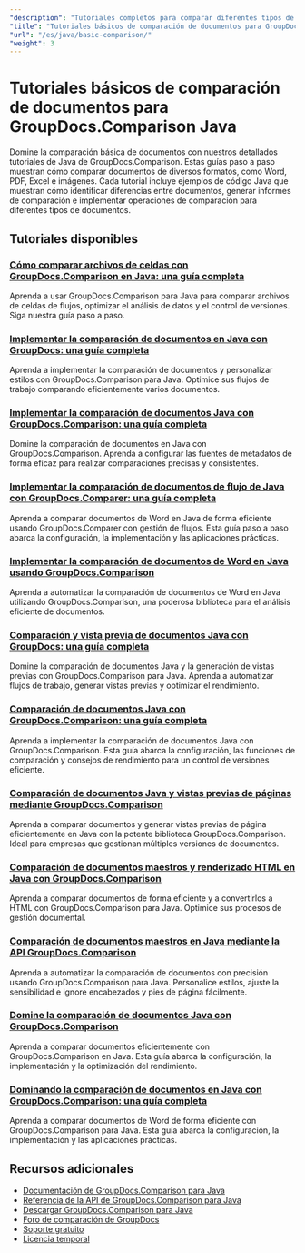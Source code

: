 ```yaml
---
"description": "Tutoriales completos para comparar diferentes tipos de documentos como Word, PDF, Excel, imágenes y más utilizando GroupDocs.Comparison para Java."
"title": "Tutoriales básicos de comparación de documentos para GroupDocs.Comparison Java"
"url": "/es/java/basic-comparison/"
"weight": 3
---
```


# Tutoriales básicos de comparación de documentos para GroupDocs.Comparison Java

Domine la comparación básica de documentos con nuestros detallados tutoriales de Java de GroupDocs.Comparison. Estas guías paso a paso muestran cómo comparar documentos de diversos formatos, como Word, PDF, Excel e imágenes. Cada tutorial incluye ejemplos de código Java que muestran cómo identificar diferencias entre documentos, generar informes de comparación e implementar operaciones de comparación para diferentes tipos de documentos.

## Tutoriales disponibles

### [Cómo comparar archivos de celdas con GroupDocs.Comparison en Java: una guía completa](./compare-cell-files-groupdocs-java-streams/)
Aprenda a usar GroupDocs.Comparison para Java para comparar archivos de celdas de flujos, optimizar el análisis de datos y el control de versiones. Siga nuestra guía paso a paso.

### [Implementar la comparación de documentos en Java con GroupDocs: una guía completa](./java-document-comparison-groupdocs-tutorial/)
Aprenda a implementar la comparación de documentos y personalizar estilos con GroupDocs.Comparison para Java. Optimice sus flujos de trabajo comparando eficientemente varios documentos.

### [Implementar la comparación de documentos Java con GroupDocs.Comparison: una guía completa](./java-document-comparison-groupdocs-metadata-source/)
Domine la comparación de documentos en Java con GroupDocs.Comparison. Aprenda a configurar las fuentes de metadatos de forma eficaz para realizar comparaciones precisas y consistentes.

### [Implementar la comparación de documentos de flujo de Java con GroupDocs.Comparer: una guía completa](./java-stream-document-comparison-groupdocs/)
Aprenda a comparar documentos de Word en Java de forma eficiente usando GroupDocs.Comparer con gestión de flujos. Esta guía paso a paso abarca la configuración, la implementación y las aplicaciones prácticas.

### [Implementar la comparación de documentos de Word en Java usando GroupDocs.Comparison](./word-document-comparison-groupdocs-java/)
Aprenda a automatizar la comparación de documentos de Word en Java utilizando GroupDocs.Comparison, una poderosa biblioteca para el análisis eficiente de documentos.

### [Comparación y vista previa de documentos Java con GroupDocs: una guía completa](./master-java-document-comparison-preview-groupdocs/)
Domine la comparación de documentos Java y la generación de vistas previas con GroupDocs.Comparison para Java. Aprenda a automatizar flujos de trabajo, generar vistas previas y optimizar el rendimiento.

### [Comparación de documentos Java con GroupDocs.Comparison: una guía completa](./java-document-comparison-groupdocs-comparison/)
Aprenda a implementar la comparación de documentos Java con GroupDocs.Comparison. Esta guía abarca la configuración, las funciones de comparación y consejos de rendimiento para un control de versiones eficiente.

### [Comparación de documentos Java y vistas previas de páginas mediante GroupDocs.Comparison](./java-groupdocs-comparison-document-management/)
Aprenda a comparar documentos y generar vistas previas de página eficientemente en Java con la potente biblioteca GroupDocs.Comparison. Ideal para empresas que gestionan múltiples versiones de documentos.

### [Comparación de documentos maestros y renderizado HTML en Java con GroupDocs.Comparison](./master-groupdocs-comparison-java-document-html-rendering/)
Aprenda a comparar documentos de forma eficiente y a convertirlos a HTML con GroupDocs.Comparison para Java. Optimice sus procesos de gestión documental.

### [Comparación de documentos maestros en Java mediante la API GroupDocs.Comparison](./mastering-document-comparison-java-groupdocs/)
Aprenda a automatizar la comparación de documentos con precisión usando GroupDocs.Comparison para Java. Personalice estilos, ajuste la sensibilidad e ignore encabezados y pies de página fácilmente.

### [Domine la comparación de documentos Java con GroupDocs.Comparison](./java-groupdocs-comparison-document-management-guide/)
Aprenda a comparar documentos eficientemente con GroupDocs.Comparison en Java. Esta guía abarca la configuración, la implementación y la optimización del rendimiento.

### [Dominando la comparación de documentos en Java con GroupDocs.Comparison: una guía completa](./document-comparison-groupdocs-java/)
Aprenda a comparar documentos de Word de forma eficiente con GroupDocs.Comparison para Java. Esta guía abarca la configuración, la implementación y las aplicaciones prácticas.

## Recursos adicionales

- [Documentación de GroupDocs.Comparison para Java](https://docs.groupdocs.com/comparison/java/)
- [Referencia de la API de GroupDocs.Comparison para Java](https://reference.groupdocs.com/comparison/java/)
- [Descargar GroupDocs.Comparison para Java](https://releases.groupdocs.com/comparison/java/)
- [Foro de comparación de GroupDocs](https://forum.groupdocs.com/c/comparison)
- [Soporte gratuito](https://forum.groupdocs.com/)
- [Licencia temporal](https://purchase.groupdocs.com/temporary-license/)